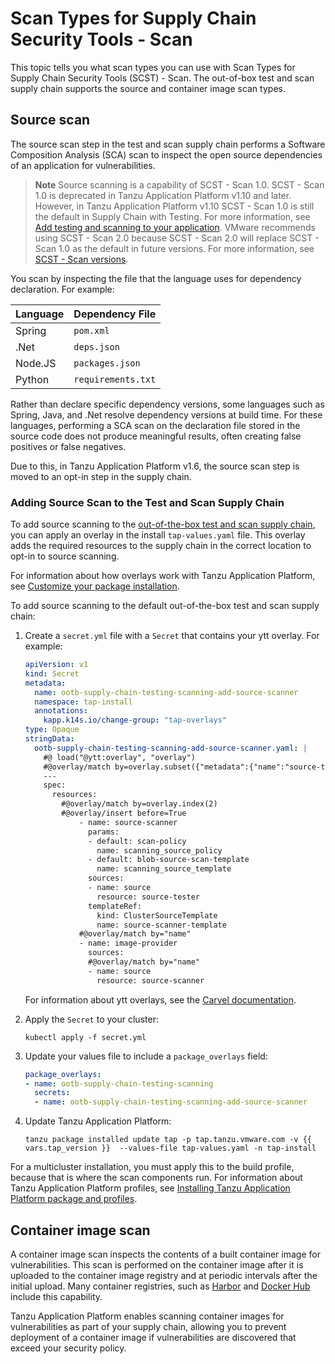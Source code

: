 # Scan Types for Supply Chain Security Tools - Scan

This topic tells you what scan types you can use with Scan Types for Supply
Chain Security Tools (SCST) - Scan. The out-of-box test and scan supply
chain supports the source and container image scan types.

## <a id="source-scan"></a> Source scan

The source scan step in the test and scan supply chain performs a Software
Composition Analysis (SCA) scan to inspect the open source dependencies of an
application for vulnerabilities.

> **Note** Source scanning is a capability of SCST - Scan 1.0. SCST - Scan 1.0 is deprecated in
> Tanzu Application Platform v1.10 and later. However, in Tanzu Application Platform v1.10 SCST -
> Scan 1.0 is still the default in Supply Chain with Testing. For more information, see [Add testing and scanning to your application](../getting-started/add-test-and-security.hbs.md#add-testing-and-scanning-to-your-application).
> VMware recommends using SCST - Scan 2.0 because SCST - Scan 2.0 will replace SCST - Scan 1.0 as
> the default in future versions. For more information, see [SCST - Scan versions](overview.hbs.md#scst-scan-feat).

You scan by inspecting the file that the language uses for dependency declaration. For example:

| Language | Dependency File |
| ---- | ---- |
| Spring | `pom.xml` |
| .Net | `deps.json` |
| Node.JS | `packages.json` |
| Python | `requirements.txt`|

Rather than declare specific dependency versions, some languages such as Spring,
Java, and .Net resolve dependency versions at build time. For these languages,
performing a SCA scan on the declaration file stored in the source code does not
produce meaningful results, often creating false positives or false negatives.

Due to this, in Tanzu Application Platform v1.6, the source scan step is moved to an opt-in step
in the supply chain.

### <a id="add-source-scan"></a>Adding Source Scan to the Test and Scan Supply Chain

To add source scanning to the [out-of-the-box test and scan supply chain](../getting-started/about-supply-chains.hbs.md#3-ootb-testingscanning), you can apply an overlay in the install
`tap-values.yaml` file. This overlay adds the required resources to the supply chain in the correct
location to opt-in to source scanning.

For information about how overlays work with Tanzu Application Platform, see [Customize your package installation](../customize-package-installation.hbs.md).

To add source scanning to the default out-of-the-box test and scan supply chain:

1. Create a `secret.yml` file with a `Secret` that contains your ytt overlay. For example:

   ```yaml
   apiVersion: v1
   kind: Secret
   metadata:
     name: ootb-supply-chain-testing-scanning-add-source-scanner
     namespace: tap-install
     annotations:
       kapp.k14s.io/change-group: "tap-overlays"
   type: Opaque
   stringData:
     ootb-supply-chain-testing-scanning-add-source-scanner.yaml: |
       #@ load("@ytt:overlay", "overlay")
       #@overlay/match by=overlay.subset({"metadata":{"name":"source-test-scan-to-url"}, "kind": "ClusterSupplyChain"})
       ---
       spec:
         resources:
           #@overlay/match by=overlay.index(2)
           #@overlay/insert before=True
               - name: source-scanner
                 params:
                 - default: scan-policy
                   name: scanning_source_policy
                 - default: blob-source-scan-template
                   name: scanning_source_template
                 sources:
                 - name: source
                   resource: source-tester
                 templateRef:
                   kind: ClusterSourceTemplate
                   name: source-scanner-template
               #@overlay/match by="name"
               - name: image-provider
                 sources:
                 #@overlay/match by="name"
                 - name: source
                   resource: source-scanner
   ```

   For information about ytt overlays, see the
   [Carvel documentation](https://carvel.dev/ytt/docs/v0.43.0/ytt-overlays/).

2. Apply the `Secret` to your cluster:

   ```console
   kubectl apply -f secret.yml
   ```

3. Update your values file to include a `package_overlays` field:

    ```yaml
    package_overlays:
    - name: ootb-supply-chain-testing-scanning
      secrets:
      - name: ootb-supply-chain-testing-scanning-add-source-scanner
    ```

4. Update Tanzu Application Platform:

    ```console
    tanzu package installed update tap -p tap.tanzu.vmware.com -v {{ vars.tap_version }}  --values-file tap-values.yaml -n tap-install
    ```

For a multicluster installation, you must apply this to the build profile, because that
is where the scan components run. For information about Tanzu Application Platform profiles, see
[Installing Tanzu Application Platform package and profiles](../install-online/profile.hbs.md).

## <a id="image-scan"></a> Container image scan

A container image scan inspects the contents of a built container image for
vulnerabilities. This scan is performed on the container image after it is
uploaded to the container image registry and at periodic intervals after the initial
upload. Many container registries, such as
[Harbor](https://goharbor.io/docs/2.8.0/administration/vulnerability-scanning/)
and [Docker Hub](https://docs.docker.com/docker-hub/vulnerability-scanning/)
include this capability.

Tanzu Application Platform enables scanning container images for
vulnerabilities as part of your supply chain, allowing you to prevent deployment
of a container image if vulnerabilities are discovered that exceed your security
policy.
